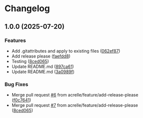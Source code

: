 # Changelog

## 1.0.0 (2025-07-20)


### Features

* Add .gitattributes and apply to existing files ([062ef87](https://github.com/acrelle/openeo/commit/062ef87e925a3fd9b0d380dee9f6b818f7268d85))
* Add release please ([faefdd8](https://github.com/acrelle/openeo/commit/faefdd884794fcbd497da7ad60e657e8bbc6e930))
* Testing ([8ced065](https://github.com/acrelle/openeo/commit/8ced06514f579b62f291f4fb69f1ba69cab91f7c))
* Update README.md ([897ca61](https://github.com/acrelle/openeo/commit/897ca61288b7ee9ee954fc9651aef7990fabc510))
* Update README.md ([3a0989f](https://github.com/acrelle/openeo/commit/3a0989fec941fbc1d72a54dc72e6bc1902780571))


### Bug Fixes

* Merge pull request [#6](https://github.com/acrelle/openeo/issues/6) from acrelle/feature/add-release-please ([f0c7641](https://github.com/acrelle/openeo/commit/f0c764177553be437c6ecf2ebd17cee3ab914c80))
* Merge pull request [#7](https://github.com/acrelle/openeo/issues/7) from acrelle/feature/add-release-please ([8ced065](https://github.com/acrelle/openeo/commit/8ced06514f579b62f291f4fb69f1ba69cab91f7c))
